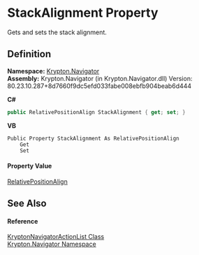 # StackAlignment Property


Gets and sets the stack alignment.



## Definition
**Namespace:** <a href="a21ac074-d119-3dc6-bd1c-d3a12c0128bc.md">Krypton.Navigator</a>  
**Assembly:** Krypton.Navigator (in Krypton.Navigator.dll) Version: 80.23.10.287+8d7660f9dc5efd033fabe008ebfb904beab6d444

**C#**
``` C#
public RelativePositionAlign StackAlignment { get; set; }
```
**VB**
``` VB
Public Property StackAlignment As RelativePositionAlign
	Get
	Set
```



#### Property Value
<a href="7fdfd884-8265-62bf-34ee-5e5b91f2c94b.md">RelativePositionAlign</a>

## See Also


#### Reference
<a href="fad082bb-2a8d-022e-8c74-00901d939289.md">KryptonNavigatorActionList Class</a>  
<a href="a21ac074-d119-3dc6-bd1c-d3a12c0128bc.md">Krypton.Navigator Namespace</a>  
